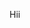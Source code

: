 Hii


<!---
MatteoDiMartino/MatteoDiMartino is a ✨ special ✨ repository because its `README.md` (this file) appears on your GitHub profile.
You can click the Preview link to take a look at your changes.
--->
